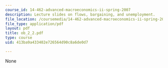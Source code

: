 ```yaml
---
course_id: 14-462-advanced-macroeconomics-ii-spring-2007
description: Lecture slides on flows, bargaining, and unemployment.
file_location: /coursemedia/14-462-advanced-macroeconomics-ii-spring-2007/413ba9a433402e726564d90c8a6de0d7_ob_2_2.pdf
file_type: application/pdf
layout: pdf
title: ob_2_2.pdf
type: course
uid: 413ba9a433402e726564d90c8a6de0d7

---
```

None